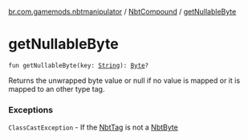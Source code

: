 [br.com.gamemods.nbtmanipulator](../index.md) / [NbtCompound](index.md) / [getNullableByte](./get-nullable-byte.md)

# getNullableByte

`fun getNullableByte(key: `[`String`](https://kotlinlang.org/api/latest/jvm/stdlib/kotlin/-string/index.html)`): `[`Byte`](https://kotlinlang.org/api/latest/jvm/stdlib/kotlin/-byte/index.html)`?`

Returns the unwrapped byte value or null if no value is mapped or it is mapped to an other type tag.

### Exceptions

`ClassCastException` - If the [NbtTag](../-nbt-tag/index.md) is not a [NbtByte](../-nbt-byte/index.md)